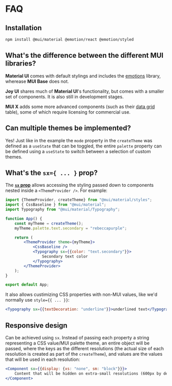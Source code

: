 # FAQ

## Installation
```bash
npm install @mui/material @emotion/react @emotion/styled
```

## What's the difference between the different MUI libraries?

**Material UI** comes with default stylings and includes the [emotions](https://emotion.sh/docs/introduction) library, wherease **MUI Base** does not.

**Joy UI** shares much of **Material UI**'s functionality, but comes with a smaller set of components. It is also still in development stages.

**MUI X** adds some more advanced components (such as their [data grid](https://mui.com/x/react-data-grid/) table), some of which require licensing for commercial use.

## Can multiple themes be implemented?

Yes! Just like in the example the `mode` property in the `createTheme` was defined as a `useState` that can be toggled, the entire `palette` property can be defined using a `useState` to switch between a selection of custom themes.

## What's the `sx={ ... }` prop?
The **[`sx` prop](https://mui.com/system/getting-started/the-sx-prop/)** allows accessing the styling passed down to components nested inside a `<ThemeProvider />`. For example:

```jsx
import {ThemeProvider, createTheme} from "@mui/material/styles";
import { CssBaseline } from "@mui/material";
import Typography from "@mui/material/Typography";

function App() {
	const myTheme = createTheme();
	myTheme.palette.text.secondary = "rebeccapurple";

	return (
		<ThemeProvider theme={myTheme}>
			<CssBaseline />
			<Typography sx={{color: "text.secondary"}}>
				Secondary text color
			</Typography>
		</ThemeProvider>
	);
}

export default App;
```

It also allows custimizing CSS properties with non-MUI values, like we'd normally use `style={{ ... }}`:

```jsx
<Typography sx={{textDecoration: "underline"}}>underlined text</Typography>
```

## Responsive design

Can be achieved using `sx`. Instead of passing each property a string representing a CSS value/MUI palette theme, an entire object will be passed, where the keys as the different resolutions (the actual size of each resolution is created as part of the `createTheme`), and values are the values that will be used in each resolution:

```jsx
<Component sx={{display: {xs: "none", sm: "block"}}}>
	Content that will be hidden on extra-small resolutions (600px by default)
</Component>
```